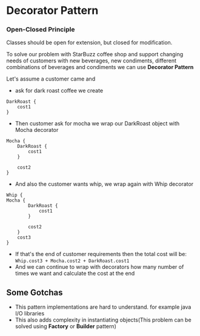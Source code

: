 # Decorator Pattern

### Open-Closed Principle
Classes should be open for extension, but closed for modification.

To solve our problem with StarBuzz coffee shop and support changing needs of customers with new beverages, new condiments, different combinations of beverages and condiments we can use **Decorator Pattern**

Let's assume a customer came and
* ask for dark roast coffee we create
```
DarkRoast {
    cost1
}
```
* Then customer ask for mocha we wrap our DarkRoast object with Mocha decorator
```
Mocha {
    DarkRoast {
        cost1
    }
    
    cost2
}
```
* And also the customer wants whip, we wrap again with Whip decorator
```
Whip {
Mocha {
        DarkRoast {
            cost1
        }
        
        cost2
    }
    cost3
}
```
* If that's the end of customer requirements then the total cost will be:
  ```Whip.cost3 + Mocha.cost2 + DarkRoast.cost1```
* And we can continue to wrap with decorators how many number of times we want and calculate the cost at the end

## Some Gotchas
* This pattern implementations are hard to understand. for example java I/O libraries
* This also adds complexity in instantiating objects(This problem can be solved using **Factory** or **Builder** pattern)